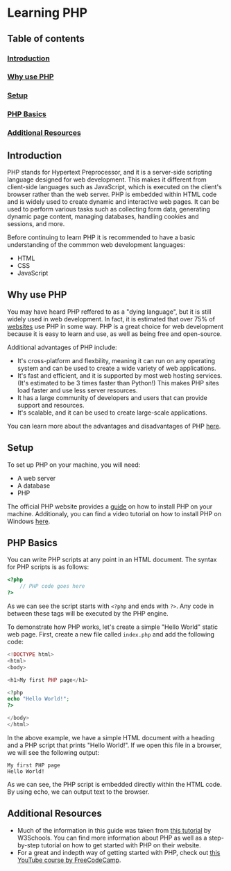 # Learning PHP

## Table of contents
### [Introduction](#introduction-1)
### [Why use PHP](#why-use-php-1)
### [Setup](#setup-1)
### [PHP Basics](#php-basics-1)
### [Additional Resources](#additional-resources-1)


## Introduction
PHP stands for Hypertext Preprocessor, and it is a server-side scripting language designed for web development. This makes it different from client-side languages such as JavaScript, which is executed on the client's browser rather than the web server. PHP is embedded within HTML code and is widely used to create dynamic and interactive web pages. It can be used to perform various tasks such as collecting form data, generating dynamic page content, managing databases, handling cookies and sessions, and more.

Before continuing to learn PHP it is recommended to have a basic understanding of the commmon web development languages:
- HTML
- CSS
- JavaScript

## Why use PHP
You may have heard PHP reffered to as a "dying language", but it is still widely used in web development. In fact, it is estimated that over 75% of [websites](https://w3techs.com/technologies/details/pl-php) use PHP in some way. PHP is a great choice for web development because it is easy to learn and use, as well as being free and open-source.

Additional advantages of PHP include:
- It's cross-platform and flexbility, meaning it can run on any operating system and can be used to create a wide variety of web applications.
- It's fast and efficient, and it is supported by most web hosting services. (It's estimated to be 3 times faster than Python!) This makes PHP sites load faster and use less server resources.
- It has a large community of developers and users that can provide support and resources.
- It's scalable, and it can be used to create large-scale applications.

You can learn more about the advantages and disadvantages of PHP [here](https://anywhere.epam.com/business/pros-and-cons-of-php).
## Setup
To set up PHP on your machine, you will need:
- A web server
- A database
- PHP

The official PHP website provides a [guide](https://www.php.net/manual/en/install.php) on how to install PHP on your machine. Additionaly, you can find a video tutorial on how to install PHP on Windows [here](https://www.youtube.com/watch?v=DTy57Hg1jCk).

## PHP Basics
You can write PHP scripts at any point in an HTML document. The syntax for PHP scripts is as follows:
```php
<?php
    // PHP code goes here
?>
```
As we can see the script starts with `<?php` and ends with `?>`. Any code in between these tags will be executed by the PHP engine.

To demonstrate how PHP works, let's create a simple "Hello World" static web page. First, create a new file called `index.php` and add the following code:
```php
<!DOCTYPE html>
<html>
<body>

<h1>My first PHP page</h1>

<?php
echo "Hello World!";
?>

</body>
</html>
```
In the above example, we have a simple HTML document with a heading and a PHP script that prints "Hello World!". If we open this file in a browser, we will see the following output:
```
My first PHP page
Hello World!
```
As we can see, the PHP script is embedded directly within the HTML code. By using echo, we can output text to the browser. 

## Additional Resources
- Much of the information in this guide was taken from [this tutorial](https://www.w3schools.com/php/default.asp) by W3Schools. You can find more information about PHP as well as a step-by-step tutorial on how to get started with PHP on their website.
- For a great and indepth way of getting started with PHP, check out [this YouTube course by FreeCodeCamp](https://www.youtube.com/watch?v=OK_JCtrrv-c&ab_channel=freeCodeCamp.org).
